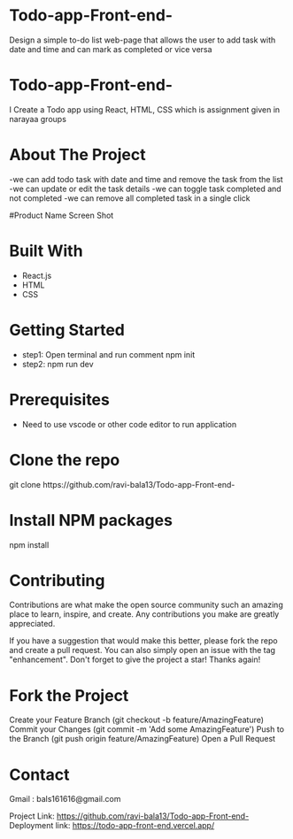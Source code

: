 # Todo-app-Front-end-
 Design a simple to-do list web-page that allows the user to add task with date and time and can mark as completed or vice versa


# Todo-app-Front-end-

I Create a Todo app using React, HTML, CSS which is assignment given in narayaa groups


<h1>About The Project</h1>

-we can add todo task with date and time and remove the task from the list
-we can update or edit the task details
-we can toggle task completed and not completed
-we can remove all completed task in a single click

#Product Name Screen Shot

<h1>Built With</h1>
  

<ul>
  <li>React.js</li>
  <li>HTML</li>
  <li>CSS</li>  
</ul>

<h1>Getting Started</h1>


<ul>
  <li>step1: Open terminal and run comment npm init</li>
  <li>step2: npm run dev</li>
  
</ul>

<h1>Prerequisites</h1>
<ul>
  <li>Need to use vscode or other code editor to run application</li>
</ul>

<h1>Clone the repo</h1>
git clone https://github.com/ravi-bala13/Todo-app-Front-end-

<h1>Install NPM packages</h1>
npm install

<h1>Contributing</h1>
Contributions are what make the open source community such an amazing place to learn, inspire, and create. Any contributions you make are greatly appreciated.

If you have a suggestion that would make this better, please fork the repo and create a pull request. You can also simply open an issue with the tag "enhancement". Don't forget to give the project a star! Thanks again!

<h1>Fork the Project</h1>
Create your Feature Branch (git checkout -b feature/AmazingFeature)
Commit your Changes (git commit -m 'Add some AmazingFeature')
Push to the Branch (git push origin feature/AmazingFeature)
Open a Pull Request

<h1>Contact</h1>
Gmail : bals161616@gmail.com

Project Link: https://github.com/ravi-bala13/Todo-app-Front-end-
Deployment link: https://todo-app-front-end.vercel.app/

